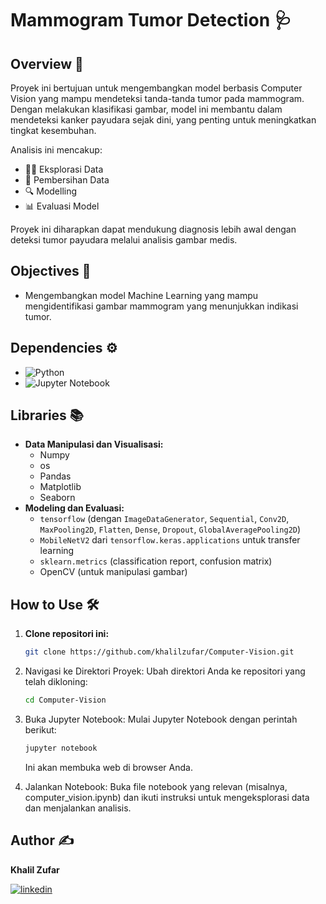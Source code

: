 # Mammogram Tumor Detection 🩺

## Overview 🌟
Proyek ini bertujuan untuk mengembangkan model berbasis Computer Vision yang mampu mendeteksi tanda-tanda tumor pada mammogram. Dengan melakukan klasifikasi gambar, model ini membantu dalam mendeteksi kanker payudara sejak dini, yang penting untuk meningkatkan tingkat kesembuhan.

Analisis ini mencakup:
- 🧑‍💻 Eksplorasi Data
- 🧹 Pembersihan Data
- 🔍 Modelling
- 📊 Evaluasi Model

Proyek ini diharapkan dapat mendukung diagnosis lebih awal dengan deteksi tumor payudara melalui analisis gambar medis.

## Objectives 🎯
- Mengembangkan model Machine Learning yang mampu mengidentifikasi gambar mammogram yang menunjukkan indikasi tumor.

## Dependencies ⚙️
- ![Python](https://img.shields.io/badge/-Python-blue?logo=python&logoColor=white)
- ![Jupyter Notebook](https://img.shields.io/badge/-Jupyter%20Notebook-orange?logo=jupyter&logoColor=white)

## Libraries 📚
- **Data Manipulasi dan Visualisasi:**
  - Numpy
  - os
  - Pandas
  - Matplotlib
  - Seaborn
- **Modeling dan Evaluasi:**
  - `tensorflow` (dengan `ImageDataGenerator`, `Sequential`, `Conv2D`, `MaxPooling2D`, `Flatten`, `Dense`, `Dropout`, `GlobalAveragePooling2D`)
  - `MobileNetV2` dari `tensorflow.keras.applications` untuk transfer learning
  - `sklearn.metrics` (classification report, confusion matrix)
  - OpenCV (untuk manipulasi gambar)

## How to Use 🛠️
1. **Clone repositori ini:**
   ```bash
   git clone https://github.com/khalilzufar/Computer-Vision.git
   
2. Navigasi ke Direktori Proyek: Ubah direktori Anda ke repositori yang telah dikloning:
   ```bash
   cd Computer-Vision

3. Buka Jupyter Notebook: Mulai Jupyter Notebook dengan perintah berikut:
   ```bash
   jupyter notebook
   ```
   Ini akan membuka web di browser Anda.

4. Jalankan Notebook: Buka file notebook yang relevan (misalnya, computer_vision.ipynb) dan ikuti instruksi untuk mengeksplorasi data dan menjalankan analisis.

## Author ✍️
**Khalil Zufar**

[![linkedin](https://img.shields.io/badge/linkedin-0A66C2?style=for-the-badge&logo=linkedin&logoColor=white)](https://www.linkedin.com/in/khalil-zufar/)
